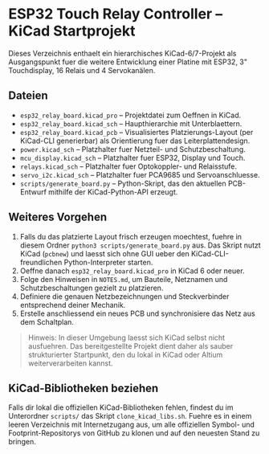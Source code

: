 # ESP32 Touch Relay Controller – KiCad Startprojekt

Dieses Verzeichnis enthaelt ein hierarchisches KiCad-6/7-Projekt als Ausgangspunkt fuer die weitere Entwicklung einer Platine mit ESP32, 3" Touchdisplay, 16 Relais und 4 Servokanälen.

## Dateien

- `esp32_relay_board.kicad_pro` – Projektdatei zum Oeffnen in KiCad.
- `esp32_relay_board.kicad_sch` – Haupthierarchie mit Unterblaettern.
- `esp32_relay_board.kicad_pcb` – Visualisiertes Platzierungs-Layout (per KiCad-CLI generierbar) als Orientierung fuer das Leiterplattendesign.
- `power.kicad_sch` – Platzhalter fuer Netzteil- und Schutzbeschaltung.
- `mcu_display.kicad_sch` – Platzhalter fuer ESP32, Display und Touch.
- `relays.kicad_sch` – Platzhalter fuer Optokoppler- und Relaisstufe.
- `servo_i2c.kicad_sch` – Platzhalter fuer PCA9685 und Servoanschluesse.
- `scripts/generate_board.py` – Python-Skript, das den aktuellen PCB-Entwurf mithilfe der KiCad-Python-API erzeugt.

## Weiteres Vorgehen

1. Falls du das platzierte Layout frisch erzeugen moechtest, fuehre in diesem Ordner `python3 scripts/generate_board.py` aus. Das Skript nutzt KiCad (`pcbnew`) und laesst sich ohne GUI ueber den KiCad-CLI-freundlichen Python-Interpreter starten.
2. Oeffne danach `esp32_relay_board.kicad_pro` in KiCad 6 oder neuer.
3. Folge den Hinweisen in `NOTES.md`, um Bauteile, Netznamen und Schutzbeschaltungen gezielt zu platzieren.
4. Definiere die genauen Netzbezeichnungen und Steckverbinder entsprechend deiner Mechanik.
5. Erstelle anschliessend ein neues PCB und synchronisiere das Netz aus dem Schaltplan.

> Hinweis: In dieser Umgebung laesst sich KiCad selbst nicht ausfuehren. Das bereitgestellte Projekt dient daher als sauber strukturierter Startpunkt, den du lokal in KiCad oder Altium weiterverarbeiten kannst.

## KiCad-Bibliotheken beziehen

Falls dir lokal die offiziellen KiCad-Bibliotheken fehlen, findest du im Unterordner `scripts/` das Skript `clone_kicad_libs.sh`. Fuehre es in einem leeren Verzeichnis mit Internetzugang aus, um alle offiziellen Symbol- und Footprint-Repositorys von GitHub zu klonen und auf den neuesten Stand zu bringen.
